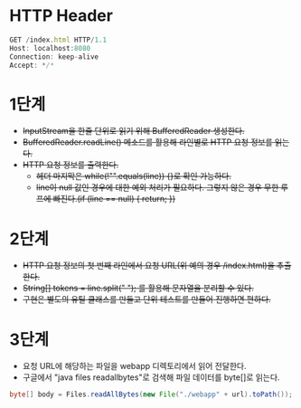 # HTTP Header

```javascript
GET /index.html HTTP/1.1
Host: localhost:8080
Connection: keep-alive
Accept: */*
```

# 1단계

- ~~InputStream을 한줄 단위로 읽기 위해 BufferedReader 생성한다.~~
- ~~BufferedReader.readLine() 메소드를 활용해 라인별로 HTTP 요청 정보를 읽는다.~~
- ~~HTTP 요청 정보를 출력한다.~~
  - ~~헤더 마지막은 while(!"".equals(line)) {}로 확인 가능하다.~~
  - ~~line이 null 값인 경우에 대한 예외 처리가 필요하다. 그렇지 않은 경우 무한 루프에 빠진다.(if (line == null) { return; })~~

# 2단계

- ~~HTTP 요청 정보의 첫 번째 라인에서 요청 URL(위 예의 경우 /index.html)을 추출한다.~~
- ~~String[] tokens = line.split(" "); 를 활용해 문자열을 분리할 수 있다.~~
- ~~구현은 별도의 유틸 클래스를 만들고 단위 테스트를 만들어 진행하면 편하다.~~

# 3단계

- 요청 URL에 해당하는 파일을 webapp 디렉토리에서 읽어 전달한다.
- 구글에서 "java files readallbytes"로 검색해 파일 데이터를 byte[]로 읽는다.

```java
byte[] body = Files.readAllBytes(new File("./webapp" + url).toPath());
```
